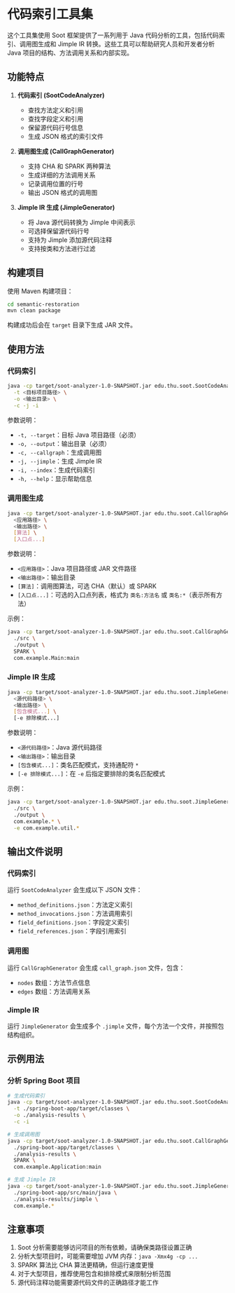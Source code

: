 # 代码索引工具集

这个工具集使用 Soot 框架提供了一系列用于 Java 代码分析的工具，包括代码索引、调用图生成和 Jimple IR 转换。这些工具可以帮助研究人员和开发者分析 Java 项目的结构、方法调用关系和内部实现。

## 功能特点

1. **代码索引 (SootCodeAnalyzer)**
    - 查找方法定义和引用
    - 查找字段定义和引用
    - 保留源代码行号信息
    - 生成 JSON 格式的索引文件

2. **调用图生成 (CallGraphGenerator)**
    - 支持 CHA 和 SPARK 两种算法
    - 生成详细的方法调用关系
    - 记录调用位置的行号
    - 输出 JSON 格式的调用图

3. **Jimple IR 生成 (JimpleGenerator)**
    - 将 Java 源代码转换为 Jimple 中间表示
    - 可选择保留源代码行号
    - 支持为 Jimple 添加源代码注释
    - 支持按类和方法进行过滤

## 构建项目

使用 Maven 构建项目：

```bash
cd semantic-restoration
mvn clean package
```

构建成功后会在 `target` 目录下生成 JAR 文件。

## 使用方法

### 代码索引

```bash
java -cp target/soot-analyzer-1.0-SNAPSHOT.jar edu.thu.soot.SootCodeAnalyzer \
  -t <目标项目路径> \
  -o <输出目录> \
  -c -j -i
```

参数说明：
- `-t, --target`：目标 Java 项目路径（必须）
- `-o, --output`：输出目录（必须）
- `-c, --callgraph`：生成调用图
- `-j, --jimple`：生成 Jimple IR
- `-i, --index`：生成代码索引
- `-h, --help`：显示帮助信息

### 调用图生成

```bash
java -cp target/soot-analyzer-1.0-SNAPSHOT.jar edu.thu.soot.CallGraphGenerator \
  <应用路径> \
  <输出路径> \
  [算法] \
  [入口点...]
```

参数说明：
- `<应用路径>`：Java 项目路径或 JAR 文件路径
- `<输出路径>`：输出目录
- `[算法]`：调用图算法，可选 CHA（默认）或 SPARK
- `[入口点...]`：可选的入口点列表，格式为 `类名:方法名` 或 `类名:*`（表示所有方法）

示例：
```bash
java -cp target/soot-analyzer-1.0-SNAPSHOT.jar edu.thu.soot.CallGraphGenerator \
  ./src \
  ./output \
  SPARK \
  com.example.Main:main
```

### Jimple IR 生成

```bash
java -cp target/soot-analyzer-1.0-SNAPSHOT.jar edu.thu.soot.JimpleGenerator \
  <源代码路径> \
  <输出路径> \
  [包含模式...] \
  [-e 排除模式...]
```

参数说明：
- `<源代码路径>`：Java 源代码路径
- `<输出路径>`：输出目录
- `[包含模式...]`：类名匹配模式，支持通配符 `*`
- `[-e 排除模式...]`：在 `-e` 后指定要排除的类名匹配模式

示例：
```bash
java -cp target/soot-analyzer-1.0-SNAPSHOT.jar edu.thu.soot.JimpleGenerator \
  ./src \
  ./output \
  com.example.* \
  -e com.example.util.*
```

## 输出文件说明

### 代码索引

运行 `SootCodeAnalyzer` 会生成以下 JSON 文件：

- `method_definitions.json`：方法定义索引
- `method_invocations.json`：方法调用索引
- `field_definitions.json`：字段定义索引
- `field_references.json`：字段引用索引

### 调用图

运行 `CallGraphGenerator` 会生成 `call_graph.json` 文件，包含：

- `nodes` 数组：方法节点信息
- `edges` 数组：方法调用关系

### Jimple IR

运行 `JimpleGenerator` 会生成多个 `.jimple` 文件，每个方法一个文件，并按照包结构组织。

## 示例用法

### 分析 Spring Boot 项目

```bash
# 生成代码索引
java -cp target/soot-analyzer-1.0-SNAPSHOT.jar edu.thu.soot.SootCodeAnalyzer \
  -t ./spring-boot-app/target/classes \
  -o ./analysis-results \
  -c -i

# 生成调用图
java -cp target/soot-analyzer-1.0-SNAPSHOT.jar edu.thu.soot.CallGraphGenerator \
  ./spring-boot-app/target/classes \
  ./analysis-results \
  SPARK \
  com.example.Application:main

# 生成 Jimple IR
java -cp target/soot-analyzer-1.0-SNAPSHOT.jar edu.thu.soot.JimpleGenerator \
  ./spring-boot-app/src/main/java \
  ./analysis-results/jimple \
  com.example.*
```

## 注意事项

1. Soot 分析需要能够访问项目的所有依赖，请确保类路径设置正确
2. 分析大型项目时，可能需要增加 JVM 内存：`java -Xmx4g -cp ...`
3. SPARK 算法比 CHA 算法更精确，但运行速度更慢
4. 对于大型项目，推荐使用包含和排除模式来限制分析范围
5. 源代码注释功能需要源代码文件的正确路径才能工作 
